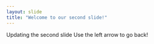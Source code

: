 ```yaml
---
layout: slide
title: "Welcome to our second slide!"
---
```

Updating the second slide
Use the left arrow to go back!
